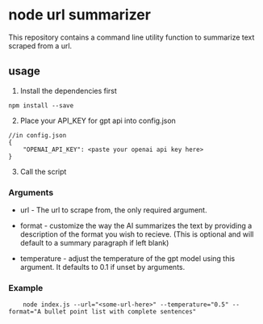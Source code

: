 
# node url summarizer
This repository contains a command line utility function to summarize text scraped from a url.



## usage 
1. Install the dependencies first
```
npm install --save
```

2. Place your API_KEY for gpt api into config.json

```
//in config.json
{
    "OPENAI_API_KEY": <paste your openai api key here>
}
```

3. Call the script
### Arguments
* url - The url to scrape from, the only required argument. 

* format - customize the way the AI summarizes the text by providing a description of the format you wish to recieve. (This is optional and will default to a summary paragraph if left blank)

* temperature - adjust the temperature of the gpt model using this argument. It defaults to 0.1 if unset by arguments. 


### Example

```
    node index.js --url="<some-url-here>" --temperature="0.5" --format="A bullet point list with complete sentences" 

```
